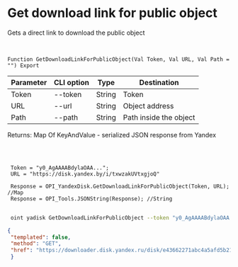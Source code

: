 ﻿---
sidebar_position: 5
---

# Get download link for public object
 Gets a direct link to download the public object


<br/>


`Function GetDownloadLinkForPublicObject(Val Token, Val URL, Val Path = "") Export`

 | Parameter | CLI option | Type | Destination |
 |-|-|-|-|
 | Token | --token | String | Token |
 | URL | --url | String | Object address |
 | Path | --path | String | Path inside the object |

 
 Returns: Map Of KeyAndValue - serialized JSON response from Yandex

<br/>




```bsl title="Code example"
 
 Token = "y0_AgAAAABdylaOAA...";
 URL = "https://disk.yandex.by/i/txwzakUVtxgjoQ"
 
 Response = OPI_YandexDisk.GetDownloadLinkForPublicObject(Token, URL); //Map
 Response = OPI_Tools.JSONString(Response); //String
```
	


```sh title="CLI command example"
 
 oint yadisk GetDownloadLinkForPublicObject --token "y0_AgAAAABdylaOAA..." --url "https://disk.yandex.by/i/txwzakUVtxgjoQ" --path %path%

```

```json title="Result"
{
 "templated": false,
 "method": "GET",
 "href": "https://downloader.disk.yandex.ru/disk/e43662271abc4a5afd5b2122004e702e97e20c36932d687bbca183cfee10413d/65c63eba/gwThwhLBKYvLhQCNnqAHis09lIY3JS6kMxocI4drJ-uZelc6zzgdG8REX8G87z9KG45VhprQarmCtb_OEKbojQ%3D%3D?uid=0&filename=%D0%90%D0%BB%D1%8C%D0%BF%D0%B0%D0%BA%D0%B0.png&disposition=attachment&hash=O%2BtgG9OfyuyJgwBRM%2BBJVaHN3Kg0nH8yi5xbEKU3m%2Bd8vVVsZCwR%2BLHB8oeN%2BwcTq/J6bpmRyOJonT3VoXnDag%3D%3D%3A&limit=0&content_type=image%2Fpng&owner_uid=1573541518&fsize=440431&hid=0e9b208e1aea0dbd58b4b43ccdc3ad5a&media_type=image&tknv=v2"
 }
```

